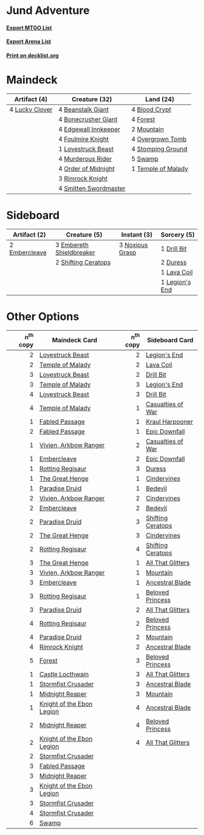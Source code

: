 # Jund Adventure

#### [Export MTGO List](../collection/Jund%20Adventure/Jund%20Adventure.txt)
#### [Export Arena List](../collection/Jund%20Adventure/Jund%20Adventure_arena.txt)
#### [Print on decklist.org](http://decklist.org/?deckmain=4%09Beanstalk%20Giant%0A4%09Blood%20Crypt%0A4%09Bonecrusher%20Giant%0A4%09Edgewall%20Innkeeper%0A4%09Forest%0A4%09Foulmire%20Knight%0A1%09Lovestruck%20Beast%0A4%09Lucky%20Clover%0A2%09Mountain%0A4%09Murderous%20Rider%0A4%09Order%20of%20Midnight%0A4%09Overgrown%20Tomb%0A3%09Rimrock%20Knight%0A4%09Smitten%20Swordmaster%0A4%09Stomping%20Ground%0A5%09Swamp%0A1%09Temple%20of%20Malady&deckside=1%09Drill%20Bit%0A2%09Duress%0A2%09Embercleave%0A3%09Embereth%20Shieldbreaker%0A1%09Lava%20Coil%0A1%09Legion's%20End%0A3%09Noxious%20Grasp%0A2%09Shifting%20Ceratops)
# Maindeck

|                                      Artifact (4)                                       |                                         Creature (32)                                          |                                          Land (24)                                          |
|-----------------------------------------------------------------------------------------|------------------------------------------------------------------------------------------------|---------------------------------------------------------------------------------------------|
|4 [Lucky Clover](http://gatherer.wizards.com/Pages/Card/Details.aspx?multiverseid=473188)|4 [Beanstalk Giant](http://gatherer.wizards.com/Pages/Card/Details.aspx?multiverseid=473111)    |4 [Blood Crypt](http://gatherer.wizards.com/Pages/Card/Details.aspx?multiverseid=97102)      |
|                                                                                         |4 [Bonecrusher Giant](http://gatherer.wizards.com/Pages/Card/Details.aspx?multiverseid=473077)  |4 [Forest](http://gatherer.wizards.com/Pages/Card/Details.aspx?multiverseid=439860)          |
|                                                                                         |4 [Edgewall Innkeeper](http://gatherer.wizards.com/Pages/Card/Details.aspx?multiverseid=473113) |2 [Mountain](http://gatherer.wizards.com/Pages/Card/Details.aspx?multiverseid=439859)        |
|                                                                                         |4 [Foulmire Knight](http://gatherer.wizards.com/Pages/Card/Details.aspx?multiverseid=473052)    |4 [Overgrown Tomb](http://gatherer.wizards.com/Pages/Card/Details.aspx?multiverseid=405103)  |
|                                                                                         |1 [Lovestruck Beast](http://gatherer.wizards.com/Pages/Card/Details.aspx?multiverseid=473127)   |4 [Stomping Ground](http://gatherer.wizards.com/Pages/Card/Details.aspx?multiverseid=405110) |
|                                                                                         |4 [Murderous Rider](http://gatherer.wizards.com/Pages/Card/Details.aspx?multiverseid=473059)    |5 [Swamp](http://gatherer.wizards.com/Pages/Card/Details.aspx?multiverseid=439858)           |
|                                                                                         |4 [Order of Midnight](http://gatherer.wizards.com/Pages/Card/Details.aspx?multiverseid=473061)  |1 [Temple of Malady](http://gatherer.wizards.com/Pages/Card/Details.aspx?multiverseid=380515)|
|                                                                                         |3 [Rimrock Knight](http://gatherer.wizards.com/Pages/Card/Details.aspx?multiverseid=473099)     |                                                                                             |
|                                                                                         |4 [Smitten Swordmaster](http://gatherer.wizards.com/Pages/Card/Details.aspx?multiverseid=473067)|                                                                                             |


# Sideboard

|                                      Artifact (2)                                      |                                           Creature (5)                                            |                                       Instant (3)                                        |                                       Sorcery (5)                                       |
|----------------------------------------------------------------------------------------|---------------------------------------------------------------------------------------------------|------------------------------------------------------------------------------------------|-----------------------------------------------------------------------------------------|
|2 [Embercleave](http://gatherer.wizards.com/Pages/Card/Details.aspx?multiverseid=473082)|3 [Embereth Shieldbreaker](http://gatherer.wizards.com/Pages/Card/Details.aspx?multiverseid=473084)|3 [Noxious Grasp](http://gatherer.wizards.com/Pages/Card/Details.aspx?multiverseid=466864)|1 [Drill Bit](http://gatherer.wizards.com/Pages/Card/Details.aspx?multiverseid=457217)   |
|                                                                                        |2 [Shifting Ceratops](http://gatherer.wizards.com/Pages/Card/Details.aspx?multiverseid=466948)     |                                                                                          |2 [Duress](http://gatherer.wizards.com/Pages/Card/Details.aspx?multiverseid=14557)       |
|                                                                                        |                                                                                                   |                                                                                          |1 [Lava Coil](http://gatherer.wizards.com/Pages/Card/Details.aspx?multiverseid=452858)   |
|                                                                                        |                                                                                                   |                                                                                          |1 [Legion's End](http://gatherer.wizards.com/Pages/Card/Details.aspx?multiverseid=466860)|


# Other Options

|*n*<sup>th</sup> copy|                                           Maindeck Card                                            |*n*<sup>th</sup> copy|                                       Sideboard Card                                       |
|--------------------:|----------------------------------------------------------------------------------------------------|--------------------:|--------------------------------------------------------------------------------------------|
|                    2|[Lovestruck Beast](http://gatherer.wizards.com/Pages/Card/Details.aspx?multiverseid=473127)         |                    2|[Legion's End](http://gatherer.wizards.com/Pages/Card/Details.aspx?multiverseid=466860)     |
|                    2|[Temple of Malady](http://gatherer.wizards.com/Pages/Card/Details.aspx?multiverseid=380515)         |                    2|[Lava Coil](http://gatherer.wizards.com/Pages/Card/Details.aspx?multiverseid=452858)        |
|                    3|[Lovestruck Beast](http://gatherer.wizards.com/Pages/Card/Details.aspx?multiverseid=473127)         |                    2|[Drill Bit](http://gatherer.wizards.com/Pages/Card/Details.aspx?multiverseid=457217)        |
|                    3|[Temple of Malady](http://gatherer.wizards.com/Pages/Card/Details.aspx?multiverseid=380515)         |                    3|[Legion's End](http://gatherer.wizards.com/Pages/Card/Details.aspx?multiverseid=466860)     |
|                    4|[Lovestruck Beast](http://gatherer.wizards.com/Pages/Card/Details.aspx?multiverseid=473127)         |                    3|[Drill Bit](http://gatherer.wizards.com/Pages/Card/Details.aspx?multiverseid=457217)        |
|                    4|[Temple of Malady](http://gatherer.wizards.com/Pages/Card/Details.aspx?multiverseid=380515)         |                    1|[Casualties of War](http://gatherer.wizards.com/Pages/Card/Details.aspx?multiverseid=461114)|
|                    1|[Fabled Passage](http://gatherer.wizards.com/Pages/Card/Details.aspx?multiverseid=473206)           |                    1|[Kraul Harpooner](http://gatherer.wizards.com/Pages/Card/Details.aspx?multiverseid=452886)  |
|                    2|[Fabled Passage](http://gatherer.wizards.com/Pages/Card/Details.aspx?multiverseid=473206)           |                    1|[Epic Downfall](http://gatherer.wizards.com/Pages/Card/Details.aspx?multiverseid=473047)    |
|                    1|[Vivien, Arkbow Ranger](http://gatherer.wizards.com/Pages/Card/Details.aspx?multiverseid=466953)    |                    2|[Casualties of War](http://gatherer.wizards.com/Pages/Card/Details.aspx?multiverseid=461114)|
|                    1|[Embercleave](http://gatherer.wizards.com/Pages/Card/Details.aspx?multiverseid=473082)              |                    2|[Epic Downfall](http://gatherer.wizards.com/Pages/Card/Details.aspx?multiverseid=473047)    |
|                    1|[Rotting Regisaur](http://gatherer.wizards.com/Pages/Card/Details.aspx?multiverseid=466865)         |                    3|[Duress](http://gatherer.wizards.com/Pages/Card/Details.aspx?multiverseid=14557)            |
|                    1|[The Great Henge](http://gatherer.wizards.com/Pages/Card/Details.aspx?multiverseid=473123)          |                    1|[Cindervines](http://gatherer.wizards.com/Pages/Card/Details.aspx?multiverseid=457305)      |
|                    1|[Paradise Druid](http://gatherer.wizards.com/Pages/Card/Details.aspx?multiverseid=461098)           |                    1|[Bedevil](http://gatherer.wizards.com/Pages/Card/Details.aspx?multiverseid=457301)          |
|                    2|[Vivien, Arkbow Ranger](http://gatherer.wizards.com/Pages/Card/Details.aspx?multiverseid=466953)    |                    2|[Cindervines](http://gatherer.wizards.com/Pages/Card/Details.aspx?multiverseid=457305)      |
|                    2|[Embercleave](http://gatherer.wizards.com/Pages/Card/Details.aspx?multiverseid=473082)              |                    2|[Bedevil](http://gatherer.wizards.com/Pages/Card/Details.aspx?multiverseid=457301)          |
|                    2|[Paradise Druid](http://gatherer.wizards.com/Pages/Card/Details.aspx?multiverseid=461098)           |                    3|[Shifting Ceratops](http://gatherer.wizards.com/Pages/Card/Details.aspx?multiverseid=466948)|
|                    2|[The Great Henge](http://gatherer.wizards.com/Pages/Card/Details.aspx?multiverseid=473123)          |                    3|[Cindervines](http://gatherer.wizards.com/Pages/Card/Details.aspx?multiverseid=457305)      |
|                    2|[Rotting Regisaur](http://gatherer.wizards.com/Pages/Card/Details.aspx?multiverseid=466865)         |                    4|[Shifting Ceratops](http://gatherer.wizards.com/Pages/Card/Details.aspx?multiverseid=466948)|
|                    3|[The Great Henge](http://gatherer.wizards.com/Pages/Card/Details.aspx?multiverseid=473123)          |                    1|[All That Glitters](http://gatherer.wizards.com/Pages/Card/Details.aspx?multiverseid=472964)|
|                    3|[Vivien, Arkbow Ranger](http://gatherer.wizards.com/Pages/Card/Details.aspx?multiverseid=466953)    |                    1|[Mountain](http://gatherer.wizards.com/Pages/Card/Details.aspx?multiverseid=439859)         |
|                    3|[Embercleave](http://gatherer.wizards.com/Pages/Card/Details.aspx?multiverseid=473082)              |                    1|[Ancestral Blade](http://gatherer.wizards.com/Pages/Card/Details.aspx?multiverseid=466757)  |
|                    3|[Rotting Regisaur](http://gatherer.wizards.com/Pages/Card/Details.aspx?multiverseid=466865)         |                    1|[Beloved Princess](http://gatherer.wizards.com/Pages/Card/Details.aspx?multiverseid=472969) |
|                    3|[Paradise Druid](http://gatherer.wizards.com/Pages/Card/Details.aspx?multiverseid=461098)           |                    2|[All That Glitters](http://gatherer.wizards.com/Pages/Card/Details.aspx?multiverseid=472964)|
|                    4|[Rotting Regisaur](http://gatherer.wizards.com/Pages/Card/Details.aspx?multiverseid=466865)         |                    2|[Beloved Princess](http://gatherer.wizards.com/Pages/Card/Details.aspx?multiverseid=472969) |
|                    4|[Paradise Druid](http://gatherer.wizards.com/Pages/Card/Details.aspx?multiverseid=461098)           |                    2|[Mountain](http://gatherer.wizards.com/Pages/Card/Details.aspx?multiverseid=439859)         |
|                    4|[Rimrock Knight](http://gatherer.wizards.com/Pages/Card/Details.aspx?multiverseid=473099)           |                    2|[Ancestral Blade](http://gatherer.wizards.com/Pages/Card/Details.aspx?multiverseid=466757)  |
|                    5|[Forest](http://gatherer.wizards.com/Pages/Card/Details.aspx?multiverseid=439860)                   |                    3|[Beloved Princess](http://gatherer.wizards.com/Pages/Card/Details.aspx?multiverseid=472969) |
|                    1|[Castle Locthwain](http://gatherer.wizards.com/Pages/Card/Details.aspx?multiverseid=473203)         |                    3|[All That Glitters](http://gatherer.wizards.com/Pages/Card/Details.aspx?multiverseid=472964)|
|                    1|[Stormfist Crusader](http://gatherer.wizards.com/Pages/Card/Details.aspx?multiverseid=473165)       |                    3|[Ancestral Blade](http://gatherer.wizards.com/Pages/Card/Details.aspx?multiverseid=466757)  |
|                    1|[Midnight Reaper](http://gatherer.wizards.com/Pages/Card/Details.aspx?multiverseid=452827)          |                    3|[Mountain](http://gatherer.wizards.com/Pages/Card/Details.aspx?multiverseid=439859)         |
|                    1|[Knight of the Ebon Legion](http://gatherer.wizards.com/Pages/Card/Details.aspx?multiverseid=466859)|                    4|[Ancestral Blade](http://gatherer.wizards.com/Pages/Card/Details.aspx?multiverseid=466757)  |
|                    2|[Midnight Reaper](http://gatherer.wizards.com/Pages/Card/Details.aspx?multiverseid=452827)          |                    4|[Beloved Princess](http://gatherer.wizards.com/Pages/Card/Details.aspx?multiverseid=472969) |
|                    2|[Knight of the Ebon Legion](http://gatherer.wizards.com/Pages/Card/Details.aspx?multiverseid=466859)|                    4|[All That Glitters](http://gatherer.wizards.com/Pages/Card/Details.aspx?multiverseid=472964)|
|                    2|[Stormfist Crusader](http://gatherer.wizards.com/Pages/Card/Details.aspx?multiverseid=473165)       |                     |                                                                                            |
|                    3|[Fabled Passage](http://gatherer.wizards.com/Pages/Card/Details.aspx?multiverseid=473206)           |                     |                                                                                            |
|                    3|[Midnight Reaper](http://gatherer.wizards.com/Pages/Card/Details.aspx?multiverseid=452827)          |                     |                                                                                            |
|                    3|[Knight of the Ebon Legion](http://gatherer.wizards.com/Pages/Card/Details.aspx?multiverseid=466859)|                     |                                                                                            |
|                    3|[Stormfist Crusader](http://gatherer.wizards.com/Pages/Card/Details.aspx?multiverseid=473165)       |                     |                                                                                            |
|                    4|[Stormfist Crusader](http://gatherer.wizards.com/Pages/Card/Details.aspx?multiverseid=473165)       |                     |                                                                                            |
|                    6|[Swamp](http://gatherer.wizards.com/Pages/Card/Details.aspx?multiverseid=439858)                    |                     |                                                                                            |


